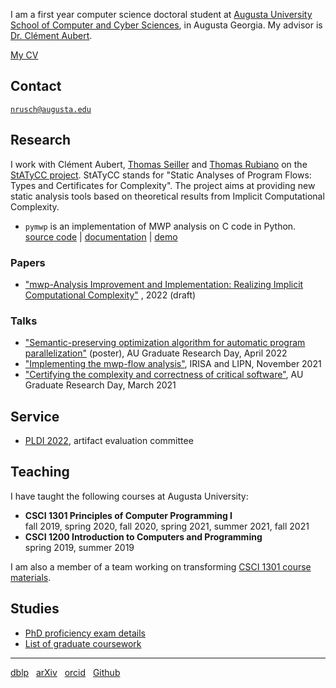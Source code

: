 I am a first year computer science doctoral student at [Augusta University][AU]
[School of Computer and Cyber Sciences][CCS], in Augusta Georgia. My advisor is
[Dr. Clément Aubert][CA].

[My CV][CV]

## Contact

[`nrusch@augusta.edu`][@]

## Research

I work with Clément Aubert, [Thomas Seiller][TS] and [Thomas Rubiano][TR] on the
[StATyCC project][STATYCC]. StATyCC stands for "Static Analyses of Program 
Flows: Types and Certificates for Complexity". The project aims at providing new
static analysis tools based on theoretical results from Implicit Computational
Complexity.

- `pymwp` is an implementation of MWP analysis on C code in Python.<br/>
[source code](https://github.com/statycc/pymwp)
| [documentation](https://statycc.github.io/pymwp/)
| [demo](https://statycc.github.io/pymwp/demo/)

### Papers

- ["mwp-Analysis Improvement and Implementation: Realizing Implicit Computational Complexity"](https://arxiv.org/abs/2203.03943)
  , 2022 (draft)

### Talks

- ["Semantic-preserving optimization algorithm for automatic program parallelization"](./posts/2022-graduate-research-day) (poster), 
  AU Graduate Research Day, April 2022 
- ["Implementing the mwp-flow analysis"](./posts/2021-implementing-the-mwp-flow-analysis), 
  IRISA and LIPN, November 2021
- ["Certifying the complexity and correctness of critical software"](./posts/2021-graduate-research-day), 
  AU Graduate Research Day, March 2021

## Service

- [PLDI 2022](https://pldi22.sigplan.org/committee/pldi-2022-PLDI-Research-Artifacts-artifact-evaluation-committee), artifact evaluation committee

## Teaching

I have taught the following courses at Augusta University:

- **CSCI 1301 Principles of Computer Programming I**<br/>fall 2019, spring 2020,
  fall 2020, spring 2021, summer 2021, fall 2021
- **CSCI 1200 Introduction to Computers and Programming**<br/>spring 2019,
  summer 2019

I am also a member of a team working on
transforming [CSCI 1301 course materials][1301].

## Studies

- [PhD proficiency exam details](./posts/exam)
- [List of graduate coursework](./posts/coursework)

* * *

[dblp](https://dblp.org/pid/296/3722) &nbsp;
[arXiv](https://arxiv.org/search/?query=Rusch%2C+Neea&searchtype=author) &nbsp;
[orcid](https://orcid.org/0000-0002-7354-5330) &nbsp;
[Github](https://github.com/nkrusch)

[AU]: https://www.augusta.edu/

[CCS]: https://www.augusta.edu/ccs/

[CA]: https://spots.augusta.edu/caubert/

[CV]: ./cv.pdf

[@]: mailto:nrusch@augusta.edu

[TS]: https://www.seiller.org/

[TR]: https://people.irisa.fr/Thomas.Rubiano/

[STATYCC]: https://spots.augusta.edu/caubert/research/statycc/

[1301]: https://csci-1301.github.io/about.html
